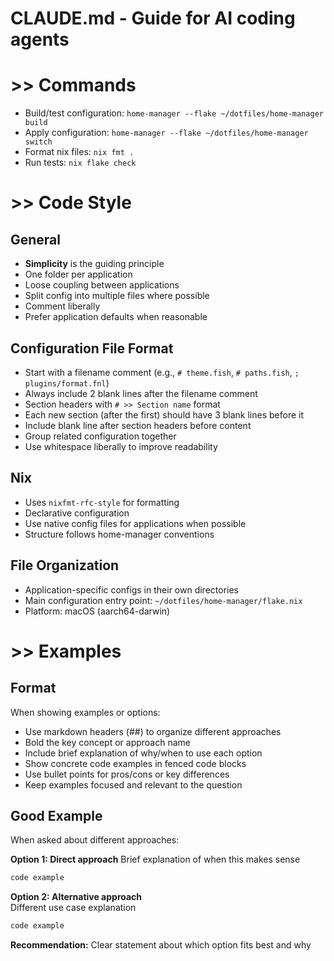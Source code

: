 # CLAUDE.md - Guide for AI coding agents


# >> Commands

- Build/test configuration: `home-manager --flake ~/dotfiles/home-manager build`
- Apply configuration: `home-manager --flake ~/dotfiles/home-manager switch`
- Format nix files: `nix fmt .`
- Run tests: `nix flake check`


# >> Code Style

## General
- **Simplicity** is the guiding principle
- One folder per application
- Loose coupling between applications
- Split config into multiple files where possible
- Comment liberally
- Prefer application defaults when reasonable


## Configuration File Format
- Start with a filename comment (e.g., `# theme.fish`, `# paths.fish`, `; plugins/format.fnl`)
- Always include 2 blank lines after the filename comment
- Section headers with `# >> Section name` format
- Each new section (after the first) should have 3 blank lines before it
- Include blank line after section headers before content
- Group related configuration together
- Use whitespace liberally to improve readability


## Nix
- Uses `nixfmt-rfc-style` for formatting
- Declarative configuration
- Use native config files for applications when possible
- Structure follows home-manager conventions


## File Organization
- Application-specific configs in their own directories
- Main configuration entry point: `~/dotfiles/home-manager/flake.nix`
- Platform: macOS (aarch64-darwin)


# >> Examples

## Format
When showing examples or options:
- Use markdown headers (##) to organize different approaches
- Bold the key concept or approach name
- Include brief explanation of why/when to use each option
- Show concrete code examples in fenced code blocks
- Use bullet points for pros/cons or key differences
- Keep examples focused and relevant to the question

## Good Example
When asked about different approaches:

**Option 1: Direct approach**
Brief explanation of when this makes sense
```nix
code example
```

**Option 2: Alternative approach**  
Different use case explanation
```nix
code example
```

**Recommendation:** Clear statement about which option fits best and why